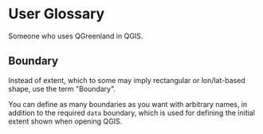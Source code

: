 # User Glossary

Someone who uses QGreenland in QGIS.


## Boundary

Instead of extent, which to some may imply rectangular or lon/lat-based shape,
use the term "Boundary".

You can define as many boundaries as you want with arbitrary names, in addition
to the required `data` boundary, which is used for defining the initial extent
shown when opening QGIS.
